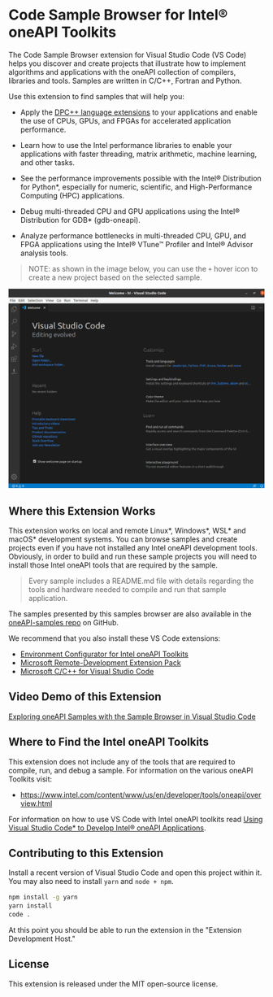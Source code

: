 # Code Sample Browser for Intel® oneAPI Toolkits

The Code Sample Browser extension for Visual Studio Code (VS Code) helps you
discover and create projects
that illustrate how to implement algorithms and applications with the oneAPI
collection of compilers, libraries and tools. Samples are written in C/C++,
Fortran and Python.

Use this extension to find samples that will help you:

* Apply the [DPC++ language extensions][dpcpp] to your applications and enable
  the use of CPUs, GPUs, and FPGAs for accelerated application performance.

[dpcpp]: <https://spec.oneapi.io/versions/latest/elements/dpcpp/source/index.html>

* Learn how to use the Intel performance libraries to enable your applications
  with faster threading, matrix arithmetic, machine learning, and other tasks.

* See the performance improvements possible with the Intel® Distribution for
  Python\*, especially for numeric, scientific, and High-Performance Computing
  (HPC) applications.

* Debug multi-threaded CPU and GPU applications using the Intel® Distribution
  for GDB\* (gdb-oneapi).

* Analyze performance bottlenecks in multi-threaded CPU, GPU, and FPGA
  applications using the Intel® VTune&trade; Profiler and
  Intel® Advisor analysis tools.

> NOTE: as shown in the image below, you can use the `+` hover icon to create
> a new project based on the selected sample.

![Gif of the extension in action](demo.gif)


## Where this Extension Works

This extension works on local and remote Linux\*, Windows\*, WSL\* and macOS\*
development systems. You can browse samples and create projects even if you
have not installed any Intel oneAPI development tools. Obviously, in order to
build and run these sample projects you will need to install those Intel
oneAPI tools that are required by the sample.

> Every sample includes a README.md file with details regarding the tools
> and hardware needed to compile and run that sample application.

The samples presented by this samples browser are also available in the
[oneAPI-samples repo](https://github.com/oneapi-src/oneAPI-samples) on GitHub.

We recommend that you also install these VS Code extensions:

* [Environment Configurator for Intel oneAPI Toolkits][env]
* [Microsoft Remote-Development Extension Pack][remote]
* [Microsoft C/C++ for Visual Studio Code][cpp]

[env]: <https://marketplace.visualstudio.com/items?itemName=intel-corporation.oneapi-environment-variables>
[remote]: <https://marketplace.visualstudio.com/items?itemName=ms-vscode-remote.vscode-remote-extensionpack>
[cpp]: <https://marketplace.visualstudio.com/items?itemName=ms-vscode.cpptools>

## Video Demo of this Extension

[Exploring oneAPI Samples with the Sample Browser in Visual Studio Code](https://youtu.be/hdpcNBB2aEU)


## Where to Find the Intel oneAPI Toolkits

This extension does not include any of the tools that are required to
compile, run, and debug a sample. For information on the various oneAPI
Toolkits visit:

* https://www.intel.com/content/www/us/en/developer/tools/oneapi/overview.html

For information on how to use VS Code with Intel oneAPI toolkits read
[Using Visual Studio Code\* to Develop Intel® oneAPI Applications][oneapi-toolkits].

[oneapi-toolkits]: <https://www.intel.com/content/www/us/en/develop/documentation/using-vs-code-with-intel-oneapi/top.html>


## Contributing to this Extension

Install a recent version of Visual Studio Code and open this project within
it. You may also need to install `yarn` and `node + npm`.

```bash
npm install -g yarn
yarn install
code .
```

At this point you should be able to run the extension in the "Extension
Development Host."


## License

This extension is released under the MIT open-source license.
